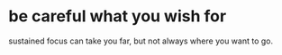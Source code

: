 # be careful what you wish for

sustained focus can take you far, but not always where you want to go.